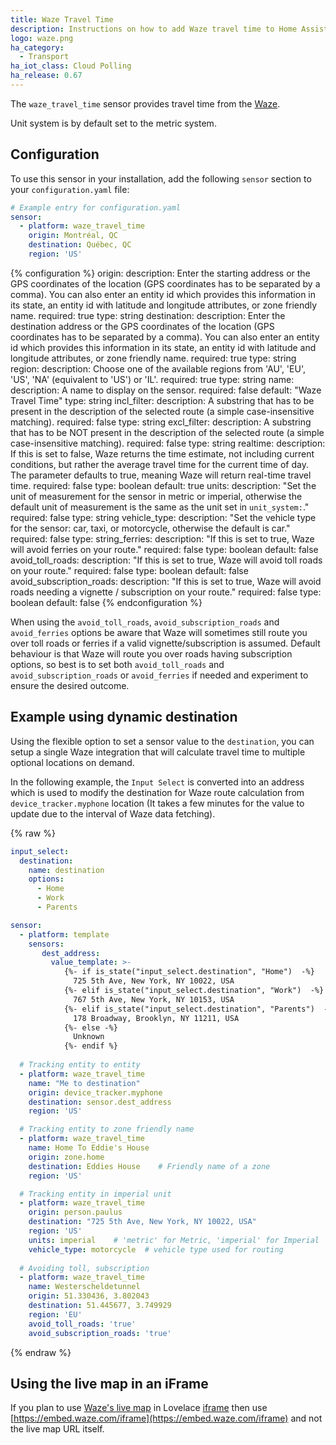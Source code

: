 ```yaml
---
title: Waze Travel Time
description: Instructions on how to add Waze travel time to Home Assistant.
logo: waze.png
ha_category:
  - Transport
ha_iot_class: Cloud Polling
ha_release: 0.67
---
```


The `waze_travel_time` sensor provides travel time from the [Waze](https://www.waze.com/).

Unit system is by default set to the metric system.

## Configuration

To use this sensor in your installation, add the following `sensor` section to your `configuration.yaml` file:

```yaml
# Example entry for configuration.yaml
sensor:
  - platform: waze_travel_time
    origin: Montréal, QC
    destination: Québec, QC
    region: 'US'
```

{% configuration %}
origin:
  description: Enter the starting address or the GPS coordinates of the location (GPS coordinates has to be separated by a comma). You can also enter an entity id which provides this information in its state, an entity id with latitude and longitude attributes, or zone friendly name.
  required: true
  type: string
destination:
  description: Enter the destination address or the GPS coordinates of the location (GPS coordinates has to be separated by a comma). You can also enter an entity id which provides this information in its state, an entity id with latitude and longitude attributes, or zone friendly name.
  required: true
  type: string
region:
  description: Choose one of the available regions from 'AU', 'EU', 'US', 'NA' (equivalent to 'US') or 'IL'.
  required: true
  type: string
name:
  description: A name to display on the sensor.
  required: false
  default: "Waze Travel Time"
  type: string
incl_filter:
  description: A substring that has to be present in the description of the selected route (a simple case-insensitive matching).
  required: false
  type: string
excl_filter:
  description: A substring that has to be NOT present in the description of the selected route (a simple case-insensitive matching).
  required: false
  type: string
realtime:
  description: If this is set to false, Waze returns the time estimate, not including current conditions, but rather the average travel time for the current time of day. The parameter defaults to true, meaning Waze will return real-time travel time.
  required: false
  type: boolean
  default: true
units:
  description: "Set the unit of measurement for the sensor in metric or imperial, otherwise the default unit of measurement is the same as the unit set in `unit_system:`."
  required: false
  type: string
vehicle_type:
  description: "Set the vehicle type for the sensor: car, taxi, or motorcycle, otherwise the default is car."
  required: false
  type: string_ferries:
  description: "If this is set to true, Waze will avoid ferries on your route."
  required: false
  type: boolean
  default: false
avoid_toll_roads:
  description: "If this is set to true, Waze will avoid toll roads on your route."
  required: false
  type: boolean
  default: false
avoid_subscription_roads:
  description: "If this is set to true, Waze will avoid roads needing a vignette / subscription on your route."
  required: false
  type: boolean
  default: false
{% endconfiguration %}

When using the `avoid_toll_roads`, `avoid_subscription_roads` and `avoid_ferries` options be aware that Waze will sometimes still route you over toll roads or ferries if a valid vignette/subscription is assumed. Default behaviour is that Waze will route you over roads having subscription options, so best is to set both `avoid_toll_roads` and `avoid_subscription_roads` or `avoid_ferries` if needed and experiment to ensure the desired outcome. 

## Example using dynamic destination

Using the flexible option to set a sensor value to the `destination`, you can setup a single Waze integration that will calculate travel time to multiple optional locations on demand.

In the following example, the `Input Select` is converted into an address which is used to modify the destination for Waze route calculation from `device_tracker.myphone` location (It takes a few minutes for the value to update due to the interval of Waze data fetching).

{% raw %}
```yaml
input_select:
  destination:
    name: destination
    options:
      - Home
      - Work
      - Parents

sensor:
  - platform: template
    sensors:
       dest_address:
         value_template: >-
            {%- if is_state("input_select.destination", "Home")  -%}
              725 5th Ave, New York, NY 10022, USA
            {%- elif is_state("input_select.destination", "Work")  -%}
              767 5th Ave, New York, NY 10153, USA
            {%- elif is_state("input_select.destination", "Parents")  -%}
              178 Broadway, Brooklyn, NY 11211, USA
            {%- else -%}
              Unknown
            {%- endif %}
    
  # Tracking entity to entity
  - platform: waze_travel_time
    name: "Me to destination"
    origin: device_tracker.myphone
    destination: sensor.dest_address
    region: 'US'

  # Tracking entity to zone friendly name
  - platform: waze_travel_time
    name: Home To Eddie's House
    origin: zone.home
    destination: Eddies House    # Friendly name of a zone
    region: 'US'

  # Tracking entity in imperial unit
  - platform: waze_travel_time
    origin: person.paulus
    destination: "725 5th Ave, New York, NY 10022, USA"
    region: 'US'
    units: imperial    # 'metric' for Metric, 'imperial' for Imperial
    vehicle_type: motorcycle  # vehicle type used for routing
  
  # Avoiding toll, subscription
  - platform: waze_travel_time
    name: Westerscheldetunnel
    origin: 51.330436, 3.802043
    destination: 51.445677, 3.749929
    region: 'EU'
    avoid_toll_roads: 'true'
    avoid_subscription_roads: 'true'  
```
{% endraw %}

## Using the live map in an iFrame

If you plan to use [Waze's live map](https://developers.google.com/waze/iframe/)
in Lovelace [iframe](/lovelace/iframe/) then use
[https://embed.waze.com/iframe](https://embed.waze.com/iframe) and not the live map URL itself.
